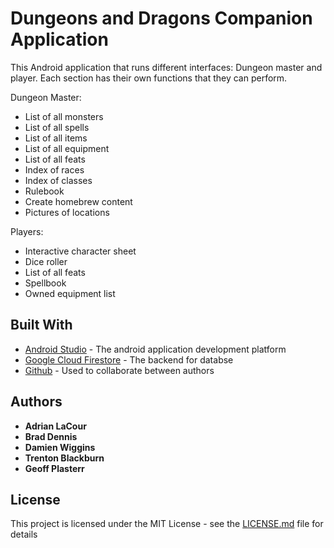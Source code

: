 # Dungeons and Dragons Companion Application 

This Android application that runs different interfaces: Dungeon master and player. Each section has their own functions that they can perform.

Dungeon Master:
* List of all monsters
* List of all spells
* List of all items
* List of all equipment
* List of all feats
* Index of races
* Index of classes
* Rulebook
* Create homebrew content
* Pictures of locations
 
Players:
* Interactive character sheet
* Dice roller
* List of all feats
* Spellbook
* Owned equipment list

## Built With

* [Android Studio](https://developer.android.com/studio/) - The android application development platform
* [Google Cloud Firestore](https://firebase.google.com/) - The backend for databse
* [Github](https://github.com/) - Used to collaborate between authors

## Authors

* **Adrian LaCour**
* **Brad Dennis**
* **Damien Wiggins**
* **Trenton Blackburn**
* **Geoff Plasterr**

## License

This project is licensed under the MIT License - see the [LICENSE.md](LICENSE.md) file for details
